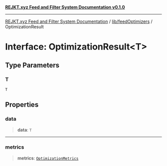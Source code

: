 [**REJKT.xyz Feed and Filter System Documentation v0.1.0**](../../../README.md)

***

[REJKT.xyz Feed and Filter System Documentation](../../../modules.md) / [lib/feedOptimizers](../README.md) / OptimizationResult

# Interface: OptimizationResult\<T\>

## Type Parameters

### T

`T`

## Properties

### data

> **data**: `T`

***

### metrics

> **metrics**: [`OptimizationMetrics`](OptimizationMetrics.md)
